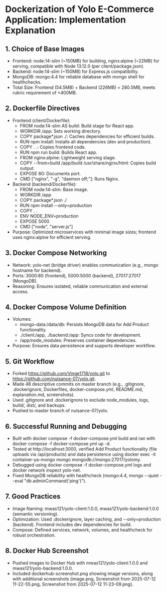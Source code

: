 # Dockerization of Yolo E-Commerce Application: Implementation Explanation

## 1. Choice of Base Images
- Frontend: node:14-slim (~150MB) for building, nginx:alpine (~22MB) for serving, compatible with Node 13.12.0 (per client/package.json).
- Backend: node:14-slim (~150MB) for Express.js compatibility.
- MongoDB: mongo:4.4 for reliable database with mongo shell for healthchecks.
- Total Size: Frontend (54.5MB) + Backend (226MB) = 280.5MB, meets rubric requirement of <400MB.

## 2. Dockerfile Directives
- Frontend (client/Dockerfile):
  - FROM node:14-slim AS build: Build stage for React app.
  - WORKDIR /app: Sets working directory.
  - COPY package*.json ./: Caches dependencies for efficient builds.
  - RUN npm install: Installs all dependencies (dev and production).
  - COPY . .: Copies frontend code.
  - RUN npm run build: Builds React app.
  - FROM nginx:alpine: Lightweight serving stage.
  - COPY --from=build /app/build /usr/share/nginx/html: Copies build output.
  - EXPOSE 80: Documents port.
  - CMD ["nginx", "-g", "daemon off;"]: Runs Nginx.
- Backend (backend/Dockerfile):
  - FROM node:14-slim: Base image.
  - WORKDIR /app
  - COPY package*.json ./
  - RUN npm install --only=production
  - COPY . .
  - ENV NODE_ENV=production
  - EXPOSE 5000
  - CMD ["node", "server.js"]
- Purpose: Optimized microservices with minimal image sizes; frontend uses nginx:alpine for efficient serving.

## 3. Docker Compose Networking
- Network: yolo-net (bridge driver) enables communication (e.g., mongo hostname for backend).
- Ports: 3000:80 (frontend), 5000:5000 (backend), 27017:27017 (MongoDB).
- Reasoning: Ensures isolated, reliable communication and external access.

## 4. Docker Compose Volume Definition
- Volumes:
  - mongo-data:/data/db: Persists MongoDB data for Add Product functionality.
  - ./client:/app, ./backend:/app: Syncs code for development.
  - /app/node_modules: Preserves container dependencies.
- Purpose: Ensures data persistence and supports developer workflow.

## 5. Git Workflow
- Forked https://github.com/Vinge1718/yolo.git to https://github.com/nuisance-07/yolo.git.
- Made 48 descriptive commits on master branch (e.g., .gitignore, .dockerignore, Dockerfiles, docker-compose.yml, README.md, explanation.md, screenshots).
- Used .gitignore and .dockerignore to exclude node_modules, logs, build/, dist/, and backups.
- Pushed to master branch of nuisance-07/yolo.

## 6. Successful Running and Debugging
- Built with docker compose -f docker-compose.yml build and ran with docker compose -f docker-compose.yml up -d.
- Tested at http://localhost:3000, verified Add Product functionality (file uploads via /api/products) and data persistence using docker exec -it container-ya-mongo mongo mongodb://mongo:27017/yolomy.
- Debugged using docker compose -f docker-compose.yml logs and docker network inspect yolo-net.
- Fixed MongoDB reliability with healthcheck (mongo:4.4, mongo --quiet --eval "db.adminCommand('ping')").

## 7. Good Practices
- Image Naming: mwas121/yolo-client:1.0.0, mwas121/yolo-backend:1.0.0 (semantic versioning).
- Optimization: Used .dockerignore, layer caching, and --only=production (backend). Frontend includes dev dependencies for build.
- Compose: Defined services, network, volumes, and healthcheck for robust orchestration.

## 8. Docker Hub Screenshot
- Pushed images to Docker Hub[](https://hub.docker.com/u/mwas121) with mwas121/yolo-client:1.0.0 and mwas121/yolo-backend:1.0.0.
- Included dockerhub-screenshot.png showing image versions, along with additional screenshots (image.png, Screenshot from 2025-07-12 11-22-55.png, Screenshot from 2025-07-12 11-23-09.png).
